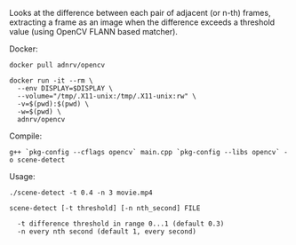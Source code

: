 Looks at the difference between each pair of adjacent (or n-th) frames, extracting a frame as an image when the difference exceeds a threshold value
(using OpenCV FLANN based matcher).

Docker:
```
docker pull adnrv/opencv

docker run -it --rm \
  --env DISPLAY=$DISPLAY \
  --volume="/tmp/.X11-unix:/tmp/.X11-unix:rw" \
  -v=$(pwd):$(pwd) \
  -w=$(pwd) \
  adnrv/opencv
```

Compile:
```
g++ `pkg-config --cflags opencv` main.cpp `pkg-config --libs opencv` -o scene-detect
```

Usage: 
```
./scene-detect -t 0.4 -n 3 movie.mp4

scene-detect [-t threshold] [-n nth_second] FILE

  -t difference threshold in range 0...1 (default 0.3)
  -n every nth second (default 1, every second)
```
